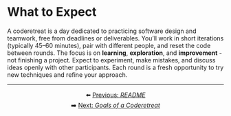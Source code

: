 # What to Expect

A coderetreat is a day dedicated to practicing software design and teamwork, free from deadlines or deliverables. You’ll work in short iterations (typically 45–60 minutes), pair with different people, and reset the code between rounds. The focus is on **learning**, **exploration**, and **improvement** - not finishing a project. Expect to experiment, make mistakes, and discuss ideas openly with other participants. Each round is a fresh opportunity to try new techniques and refine your approach.

---

<div align="center">

⬅️ [Previous: *README*](../README.md)  
➡️ [Next: *Goals of a Coderetreat*](./goals.md)

</div>